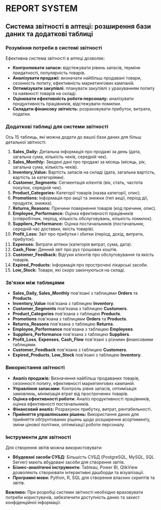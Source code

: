 # REPORT SYSTEM

## Система звітності в аптеці: розширення бази даних та додаткові таблиці

### Розуміння потреби в системі звітності

Ефективна система звітності в аптеці дозволяє:

* **Контролювати запаси:** відстежувати рівень запасів, терміни придатності, популярність товарів.
* **Аналізувати продажі:** визначати найбільш продавані товари, сезонність попиту, ефективність маркетингових кампаній.
* **Оптимізувати закупівлі:** планувати закупівлі з урахуванням попиту та наявності товарів на складі.
* **Оцінювати ефективність роботи персоналу:** аналізувати продуктивність працівників, відстежувати помилки.
* **Складати фінансову звітність:** розраховувати прибуток, витрати, податки.

### Додаткові таблиці для системи звітності

Ось 15 таблиць, які можна додати до вашої бази даних для більш детальної звітності:

1. **Sales_Daily:** Детальна інформація про продажі за день (дата, загальна сума, кількість чеків, середній чек).
2. **Sales_Monthly:** Зведені дані про продажі за місяць (місяць, рік, загальна сума, кількість чеків).
3. **Inventory_Value:** Вартість запасів на складі (дата, загальна вартість, вартість за категоріями).
4. **Customer_Segments:** Сегментація клієнтів (вік, стать, частота покупок, середній чек).
5. **Product_Categories:** Категорії товарів (назва категорії, опис).
6. **Promotions:** Інформація про акції та знижки (тип акції, період дії, продукти, знижка).
7. **Returns_Reasons:** Причини повернення товарів (код причини, опис).
8. **Employee_Performance:** Оцінка ефективності працівників (співробітник, період, кількість обслуговувань, кількість помилок).
9. **Suppliers_Performance:** Оцінка постачальників (постачальник, середній час доставки, якість товарів).
10. **Profit_Loss:** Звіт про прибутки і збитки (період, дохід, витрати, прибуток).
11. **Expenses:** Витрати аптеки (категорія витрат, сума, дата).
12. **Cash_Flow:** Денний звіт про рух грошових коштів.
13. **Customer_Feedback:** Відгуки клієнтів про обслуговування та якість товарів.
14. **Expired_Products:** Інформація про прострочені лікарські засоби.
15. **Low_Stock:** Товари, які скоро закінчуються на складі.

### Зв'язки між таблицями

* **Sales_Daily, Sales_Monthly** пов'язані з таблицями **Orders** та **Products**.
* **Inventory_Value** пов'язана з таблицею **Inventory**.
* **Customer_Segments** пов'язана з таблицею **Customers**.
* **Product_Categories** пов'язана з таблицею **Products**.
* **Promotions** пов'язана з таблицями **Orders** та **Products**.
* **Returns_Reasons** пов'язана з таблицею **Returns**.
* **Employee_Performance** пов'язана з таблицею **Employees**.
* **Suppliers_Performance** пов'язана з таблицею **Suppliers**.
* **Profit_Loss**, **Expenses**, **Cash_Flow** пов'язані з різними фінансовими таблицями.
* **Customer_Feedback** пов'язана з таблицею **Customers**.
* **Expired_Products**, **Low_Stock** пов'язані з таблицею **Inventory**.

### Використання звітності

* **Аналіз продажів:** Визначення найбільш продаваних товарів, сезонності попиту, ефективності маркетингових кампаній.
* **Управління запасами:** Контроль рівня запасів, оптимізація замовлень, мінімізація втрат від прострочених товарів.
* **Оцінка ефективності роботи:** Аналіз продуктивності працівників, оцінка ефективності постачальників.
* **Фінансовий аналіз:** Розрахунок прибутку, витрат, рентабельності.
* **Прийняття управлінських рішень:** Використання даних для прийняття обґрунтованих рішень щодо розширення асортименту, зміни цінової політики, оптимізації роботи персоналу.

### Інструменти для звітності

Для створення звітів можна використовувати:

* **Вбудовані засоби СУБД:** Більшість СУБД (PostgreSQL, MySQL, SQL Server) мають вбудовані засоби для створення звітів.
* **Бізнес-аналітичні інструменти:** Tableau, Power BI, QlikView дозволяють створювати інтерактивні дашборди та візуалізації.
* **Програмні мови:** Python, R, SQL для створення власних скриптів та звітів.

**Важливо:** При розробці системи звітності необхідно враховувати потреби користувачів, забезпечити доступність даних та захист конфіденційної інформації.

